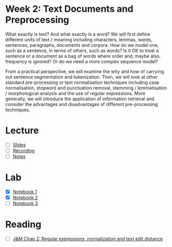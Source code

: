# Week 2: Text Documents and Preprocessing
What exactly is text?  And what exactly is a word?   We will first define different units of text / meaning including characters, lemmas, words, sentences, paragraphs, documents and corpora.   How do we model one, such as a sentence, in terms of others, such as words?  Is it OK to treat a sentence or a document as a bag of words where order and, maybe also, frequency is ignored?  Or do we need a more complex sequence model?

From a practical perspective, we will examine the why and how of carrying out sentence segmentation and tokenization.  Then, we will look at other standard pre-processing or text normalisation techniques including case normalisation, stopword and punctuation removal, stemming / lemmatisation / morphological analysis and the use of regular expressions.  More generally, we will introduce the application of information retrieval and consider the advantages and disadvantages of different pre-processing techniques.

# Lecture 
- [ ] [Slides](https://github.com/LukeBirkett/study-planner/blob/main/955G5_Applied_Natural_Language_Processing/weeks/week_2/files/Lec2.pdf)
- [ ] [Recording]()
- [ ] [Notes]()

# Lab
- [x] [Notebook 1](https://github.com/LukeBirkett/study-planner/blob/main/955G5_Applied_Natural_Language_Processing/weeks/week_2/lab/NLE2023_lab_2_1.ipynb)
- [x] [Notebook 2](https://github.com/LukeBirkett/study-planner/blob/main/955G5_Applied_Natural_Language_Processing/weeks/week_2/lab/NLE2023_lab_2_2.ipynb)
- [ ] [Notebook 3](https://github.com/LukeBirkett/study-planner/blob/main/955G5_Applied_Natural_Language_Processing/weeks/week_2/lab/NLE2023_lab_2_3.ipynb)

# Reading
- [ ] [J&M Chap 2: Regular expressions, normalization and text edit distance](https://web.stanford.edu/~jurafsky/slp3/2.pdf)


